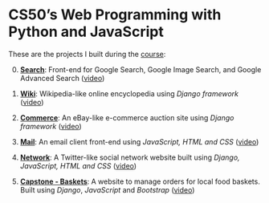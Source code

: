 # CS50’s Web Programming with Python and JavaScript

These are the projects I built during the [course](https://cs50.harvard.edu/web/2020/):

0. [**Search**](0_Search/): Front-end for Google Search, Google Image Search, and Google Advanced Search ([video](https://youtu.be/Ctzon7Vx5Zohttps://youtu.be/Ctzon7Vx5Zo))

1. [**Wiki**](1_Wiki/wiki): Wikipedia-like online encyclopedia using *Django framework* ([video](https://youtu.be/N8t6avLOqyY))

2. [**Commerce**](2_Commerce/commerce): An eBay-like e-commerce auction site using *Django framework* ([video](https://youtu.be/TJXBgeBw8mE))

3. [**Mail**](3_Mail/mail): An email client front-end using *JavaScript, HTML and CSS* ([video](https://youtu.be/fsXTP5F2MeU))

4. [**Network**](4_Network/project4): A Twitter-like social network website built using *Django, JavaScript, HTML and CSS* ([video](https://youtu.be/LSnRNnF0ZiU))

5. [**Capstone - Baskets**](5_Capstone/capstone): A website to manage orders for local food baskets. Built using *Django*, *JavaScript* and *Bootstrap* ([video](https://youtu.be/9pwA2rNG7Do))
